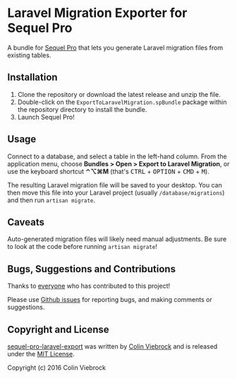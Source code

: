 # Laravel Migration Exporter for Sequel Pro

A bundle for [Sequel Pro](https://www.sequelpro.com/) that lets you generate Laravel migration files from existing tables.


## Installation

1. Clone the repository or download the latest release and unzip the file.
3. Double-click on the `ExportToLaravelMigration.spBundle` package within the repository directory to install the bundle.
4. Launch Sequel Pro!


## Usage

Connect to a database, and select a table in the left-hand column.  From the application menu, choose 
**Bundles > Open > Export to Laravel Migration**, or use the keyboard shortcut **⌃⌥⌘M** (that's 
<kbd>CTRL</kbd> + <kbd>OPTION</kbd> + <kbd>CMD</kbd> + <kbd>M</kbd>).

The resulting Laravel migration file will be saved to your desktop.  You can then move this file into
your Laravel project (usually `/database/migrations`) and then run `artisan migrate`.


## Caveats

Auto-generated migration files will likely need manual adjustments.  Be sure to look at the code before
running `artisan migrate`!


## Bugs, Suggestions and Contributions

Thanks to [everyone](https://github.com/cviebrock/sequel-pro-laravel-export/graphs/contributors)
who has contributed to this project!

Please use [Github issues](https://github.com/cviebrock/sequel-pro-laravel-export/issues) for reporting bugs, 
and making comments or suggestions.


## Copyright and License

[sequel-pro-laravel-export](https://github.com/cviebrock/sequel-pro-laravel-export)
was written by [Colin Viebrock](http://viebrock.ca) and is released under the 
[MIT License](LICENSE.md).

Copyright (c) 2016 Colin Viebrock
